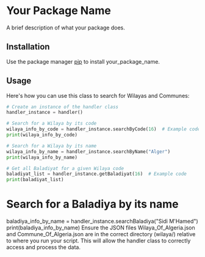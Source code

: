 # Your Package Name

A brief description of what your package does.

## Installation

Use the package manager [pip](https://pip.pypa.io/en/stable/) to install your_package_name.

## Usage
Here's how you can use this class to search for Wilayas and Communes:

```python
# Create an instance of the handler class
handler_instance = handler()

# Search for a Wilaya by its code
wilaya_info_by_code = handler_instance.searchByCode(16)  # Example code
print(wilaya_info_by_code)

# Search for a Wilaya by its name
wilaya_info_by_name = handler_instance.searchByName("Alger")
print(wilaya_info_by_name)

# Get all Baladiyat for a given Wilaya code
baladiyat_list = handler_instance.getBaladiyat(16)  # Example code
print(baladiyat_list)
```

# Search for a Baladiya by its name
baladiya_info_by_name = handler_instance.searchBaladiya("Sidi M'Hamed")
print(baladiya_info_by_name)
Ensure the JSON files Wilaya_Of_Algeria.json and Commune_Of_Algeria.json are in the correct directory (wilaya/) relative to where you run your script. This will allow the handler class to correctly access and process the data.
